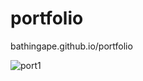 # portfolio

bathingape.github.io/portfolio


![port1](https://user-images.githubusercontent.com/53068281/88901838-4b5f1b80-d28c-11ea-92a2-ef441d15669c.png)
